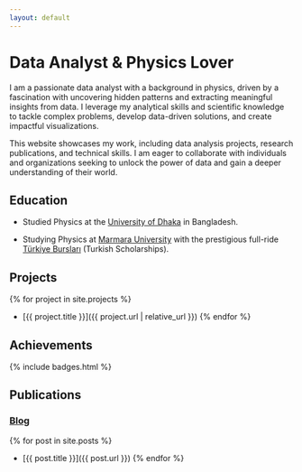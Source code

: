 ```yaml
---
layout: default
---
```



<!-- Introduction -->
# Data Analyst & Physics Lover

I am a passionate data analyst with a background in physics, driven by a fascination with uncovering hidden patterns and extracting meaningful insights from data. I leverage my analytical skills and scientific knowledge to tackle complex problems, develop data-driven solutions, and create impactful visualizations.

This website showcases my work, including data analysis projects, research publications, and technical skills. I am eager to collaborate with individuals and organizations seeking to unlock the power of data and gain a deeper understanding of their world.


<!-- Educational information -->
## Education

- Studied Physics at the [University of Dhaka](https://www.du.ac.bd/) in Bangladesh.

- Studying Physics at [Marmara University](http://fzk.fen.marmara.edu.tr/en/) with the prestigious full-ride [Türkiye Bursları](https://www.turkiyeburslari.gov.tr/) (Turkish Scholarships).


<!-- Projects -->
## Projects

{% for project in site.projects %}
- [{{ project.title }}]({{ project.url | relative_url }})
{% endfor %}

<!-- Acquired certifications -->
## Achievements

{% include badges.html %}

<!-- Publications: blog, tutorial, papers, learning resources, etc. -->
## Publications

### [Blog](/blog/)

{% for post in site.posts %}
- [{{ post.title }}]({{ post.url }})
{% endfor %}